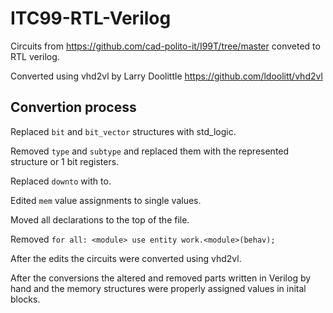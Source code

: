 # ITC99-RTL-Verilog

Circuits from https://github.com/cad-polito-it/I99T/tree/master conveted to RTL verilog.

Converted using vhd2vl by Larry Doolittle 
https://github.com/ldoolitt/vhd2vl

## Convertion process

Replaced ```bit``` and ```bit_vector``` structures with std_logic.

Removed ```type``` and ```subtype``` and replaced them with the represented structure or 1 bit registers.

Replaced ```downto``` with to.

Edited ```mem``` value assignments to single values.

Moved all declarations to the top of the file.

Removed ```for all: <module> use entity work.<module>(behav);```


After the edits the circuits were converted using vhd2vl.

After the conversions the altered and removed parts written in Verilog by hand
and the memory structures were properly assigned values in inital blocks.


